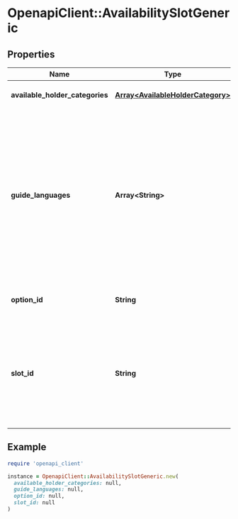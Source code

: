 # OpenapiClient::AvailabilitySlotGeneric

## Properties

| Name | Type | Description | Notes |
| ---- | ---- | ----------- | ----- |
| **available_holder_categories** | [**Array&lt;AvailableHolderCategory&gt;**](AvailableHolderCategory.md) | Holder categories for the slot. |  |
| **guide_languages** | **Array&lt;String&gt;** | A list of languages which can be booked for the slot. The languages will appear for *all* available holder categories in the slot.  This property must follow the [ISO 639-1 standard](https://www.iso.org/iso-639-language-codes.html).  | [optional] |
| **option_id** | **String** | The ID of the option that the slot belongs to. |  |
| **slot_id** | **String** | The availability slot ID, assigned by the supplier.  The ID must be unique. The same ID cannot be re-used for different experiences.  |  |

## Example

```ruby
require 'openapi_client'

instance = OpenapiClient::AvailabilitySlotGeneric.new(
  available_holder_categories: null,
  guide_languages: null,
  option_id: null,
  slot_id: null
)
```

